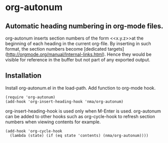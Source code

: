 # org-autonum
## Automatic heading numbering in org-mode files.

org-autonum inserts section numbers of the form 
&lt;&lt;x.y.z&gt;&gt;at the
beginning of each heading in the current org-file.
By inserting in such format, the section numbers become [dedicated targets]
(http://orgmode.org/manual/Internal-links.html).
Hence they would be visible for reference in the buffer but not
part of any exported output.

## Installation

Install org-autonum.el in the load-path.
Add function to org-mode hook.

    (require 'org-autonum)
    (add-hook 'org-insert-heading-hook 'nma/org-autonum)

org-insert-heading-hook is used only when M-Enter is used.
org-autonum can be added to other hooks such as org-cycle-hook
to refresh section numbers when viewing contents for example.

    (add-hook 'org-cycle-hook
      (lambda (state) (if (eq state 'contents) (nma/org-autonum))))
